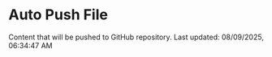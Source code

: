 # Auto Push File

Content that will be pushed to GitHub repository.
Last updated: 08/09/2025, 06:34:47 AM